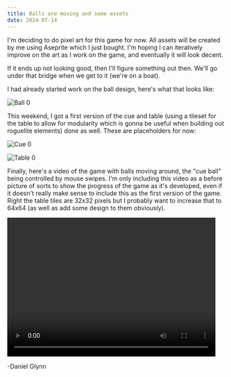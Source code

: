 ```yaml
---
title: Balls are moving and some assets
date: 2024-07-14
---
```


I'm deciding to do pixel art for this game for now. All assets will be created by me using Aseprite which I just bought. I'm hoping I can iteratively improve on the art as I work on the game, and eventually it will look decent.

If it ends up not looking good, then I'll figure something out then. We'll go under that bridge when we get to it (we're on a boat).

I had already started work on the ball design, here's what that looks like:

![Ball 0](/images/ball0.png)

This weekend, I got a first version of the cue and table (using a tileset for the table to allow for modularity which is gonna be useful when building out roguelite elements) done as well. These are placeholders for now:

![Cue 0](/images/cue0.png)

![Table 0](/images/table0.png)

Finally, here's a video of the game with balls moving around, the "cue ball" being controlled by mouse swipes. I'm only including this video as a before picture of sorts to show the progress of the game as it's developed, even if it doesn't really make sense to include this as the first version of the game. Right the table tiles are 32x32 pixels but I probably want to increase that to 64x64 (as well as add some design to them obviously).

<video width="480" height="320" controls>
  <source src="/videos/game0.mp4" type="video/mp4"/>
</video>

-Daniel Glynn
